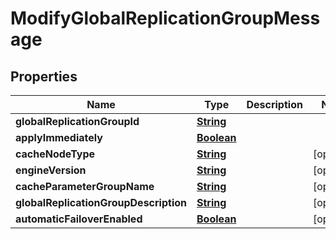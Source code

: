 

# ModifyGlobalReplicationGroupMessage


## Properties

| Name | Type | Description | Notes |
|------------ | ------------- | ------------- | -------------|
|**globalReplicationGroupId** | [**String**](String.md) |  |  |
|**applyImmediately** | [**Boolean**](Boolean.md) |  |  |
|**cacheNodeType** | [**String**](String.md) |  |  [optional] |
|**engineVersion** | [**String**](String.md) |  |  [optional] |
|**cacheParameterGroupName** | [**String**](String.md) |  |  [optional] |
|**globalReplicationGroupDescription** | [**String**](String.md) |  |  [optional] |
|**automaticFailoverEnabled** | [**Boolean**](Boolean.md) |  |  [optional] |



